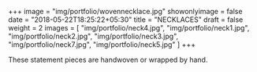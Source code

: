 +++
image = "img/portfolio/wovennecklace.jpg"
showonlyimage = false
date = "2018-05-22T18:25:22+05:30"
title = "NECKLACES"
draft = false
weight = 2
images = [ "img/portfolio/neck4.jpg", "img/portfolio/neck1.jpg", "img/portfolio/neck2.jpg", "img/portfolio/neck3.jpg", "img/portfolio/neck7.jpg", "img/portfolio/neck5.jpg" ]
+++
<!--more-->

These statement pieces are handwoven or wrapped by hand.